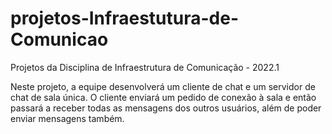 # projetos-Infraestutura-de-Comunicao
Projetos da Disciplina de Infraestrutura de Comunicação - 2022.1

Neste projeto, a equipe desenvolverá um cliente de chat e um servidor de chat de sala única. O cliente enviará um pedido de conexão à sala e então passará a receber todas as mensagens dos outros usuários, além de poder enviar mensagens também.
